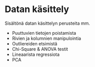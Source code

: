# Datan käsittely

Sisältönä datan käsittelyn perusteita mm. 
- Puuttuvien tietojen poistamista
- Rivien ja kolumnien manipulointia
- Outliereiden etsimistä
- Chi-Square & ANOVA testit
- Lineaarista regressiota
- PCA